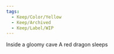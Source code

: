 ```yaml
---
tags:
  - Keep/Color/Yellow
  - Keep/Archived
  - Keep/Label/WIP
---
```


Inside a gloomy cave
A red dragon sleeps
